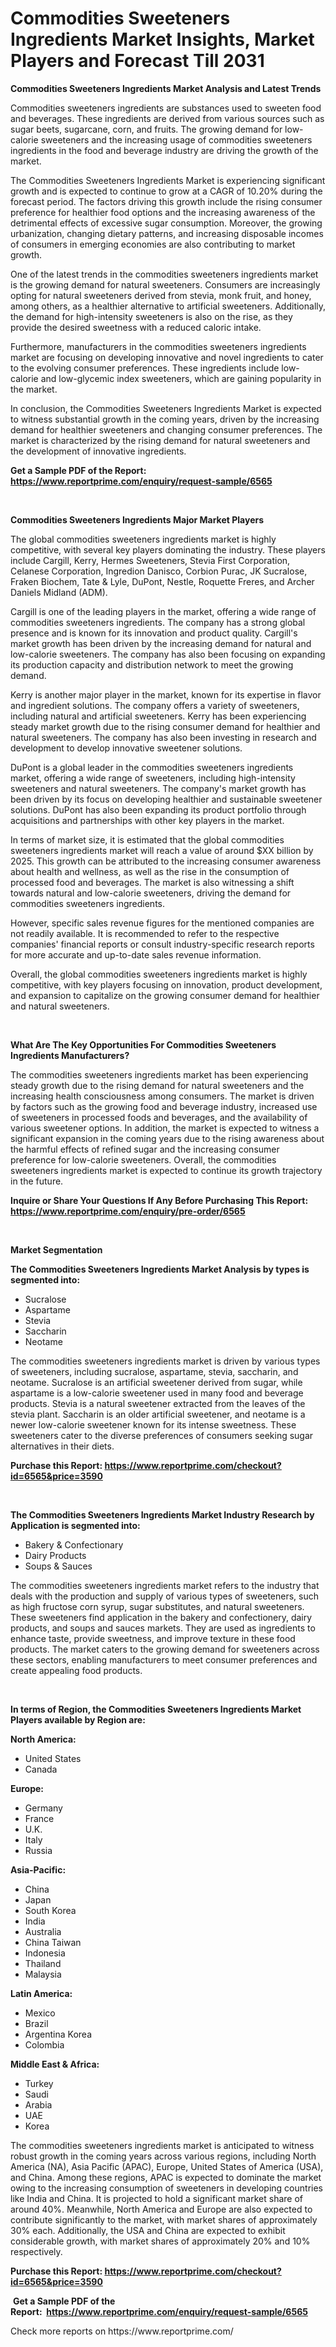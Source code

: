 <p><h1>Commodities Sweeteners Ingredients Market Insights, Market Players and Forecast Till 2031</h1></p><p><strong>Commodities Sweeteners Ingredients Market Analysis and Latest Trends</strong></p>
<p><p>Commodities sweeteners ingredients are substances used to sweeten food and beverages. These ingredients are derived from various sources such as sugar beets, sugarcane, corn, and fruits. The growing demand for low-calorie sweeteners and the increasing usage of commodities sweeteners ingredients in the food and beverage industry are driving the growth of the market.</p><p>The Commodities Sweeteners Ingredients Market is experiencing significant growth and is expected to continue to grow at a CAGR of 10.20% during the forecast period. The factors driving this growth include the rising consumer preference for healthier food options and the increasing awareness of the detrimental effects of excessive sugar consumption. Moreover, the growing urbanization, changing dietary patterns, and increasing disposable incomes of consumers in emerging economies are also contributing to market growth.</p><p>One of the latest trends in the commodities sweeteners ingredients market is the growing demand for natural sweeteners. Consumers are increasingly opting for natural sweeteners derived from stevia, monk fruit, and honey, among others, as a healthier alternative to artificial sweeteners. Additionally, the demand for high-intensity sweeteners is also on the rise, as they provide the desired sweetness with a reduced caloric intake.</p><p>Furthermore, manufacturers in the commodities sweeteners ingredients market are focusing on developing innovative and novel ingredients to cater to the evolving consumer preferences. These ingredients include low-calorie and low-glycemic index sweeteners, which are gaining popularity in the market.</p><p>In conclusion, the Commodities Sweeteners Ingredients Market is expected to witness substantial growth in the coming years, driven by the increasing demand for healthier sweeteners and changing consumer preferences. The market is characterized by the rising demand for natural sweeteners and the development of innovative ingredients.</p></p>
<p><strong>Get a Sample PDF of the Report:&nbsp; <a href="https://www.reportprime.com/enquiry/request-sample/6565">https://www.reportprime.com/enquiry/request-sample/6565</a></strong></p>
<p>&nbsp;</p>
<p><strong>Commodities Sweeteners Ingredients Major Market Players</strong></p>
<p><p>The global commodities sweeteners ingredients market is highly competitive, with several key players dominating the industry. These players include Cargill, Kerry, Hermes Sweeteners, Stevia First Corporation, Celanese Corporation, Ingredion Danisco, Corbion Purac, JK Sucralose, Fraken Biochem, Tate & Lyle, DuPont, Nestle, Roquette Freres, and Archer Daniels Midland (ADM).</p><p>Cargill is one of the leading players in the market, offering a wide range of commodities sweeteners ingredients. The company has a strong global presence and is known for its innovation and product quality. Cargill's market growth has been driven by the increasing demand for natural and low-calorie sweeteners. The company has also been focusing on expanding its production capacity and distribution network to meet the growing demand.</p><p>Kerry is another major player in the market, known for its expertise in flavor and ingredient solutions. The company offers a variety of sweeteners, including natural and artificial sweeteners. Kerry has been experiencing steady market growth due to the rising consumer demand for healthier and natural sweeteners. The company has also been investing in research and development to develop innovative sweetener solutions.</p><p>DuPont is a global leader in the commodities sweeteners ingredients market, offering a wide range of sweeteners, including high-intensity sweeteners and natural sweeteners. The company's market growth has been driven by its focus on developing healthier and sustainable sweetener solutions. DuPont has also been expanding its product portfolio through acquisitions and partnerships with other key players in the market.</p><p>In terms of market size, it is estimated that the global commodities sweeteners ingredients market will reach a value of around $XX billion by 2025. This growth can be attributed to the increasing consumer awareness about health and wellness, as well as the rise in the consumption of processed food and beverages. The market is also witnessing a shift towards natural and low-calorie sweeteners, driving the demand for commodities sweeteners ingredients.</p><p>However, specific sales revenue figures for the mentioned companies are not readily available. It is recommended to refer to the respective companies' financial reports or consult industry-specific research reports for more accurate and up-to-date sales revenue information.</p><p> Overall, the global commodities sweeteners ingredients market is highly competitive, with key players focusing on innovation, product development, and expansion to capitalize on the growing consumer demand for healthier and natural sweeteners.</p></p>
<p>&nbsp;</p>
<p><strong>What Are The Key Opportunities For Commodities Sweeteners Ingredients Manufacturers?</strong></p>
<p><p>The commodities sweeteners ingredients market has been experiencing steady growth due to the rising demand for natural sweeteners and the increasing health consciousness among consumers. The market is driven by factors such as the growing food and beverage industry, increased use of sweeteners in processed foods and beverages, and the availability of various sweetener options. In addition, the market is expected to witness a significant expansion in the coming years due to the rising awareness about the harmful effects of refined sugar and the increasing consumer preference for low-calorie sweeteners. Overall, the commodities sweeteners ingredients market is expected to continue its growth trajectory in the future.</p></p>
<p><strong>Inquire or Share Your Questions If Any Before Purchasing This Report: <a href="https://www.reportprime.com/enquiry/pre-order/6565">https://www.reportprime.com/enquiry/pre-order/6565</a></strong></p>
<p>&nbsp;</p>
<p><strong>Market Segmentation</strong></p>
<p><strong>The Commodities Sweeteners Ingredients Market Analysis by types is segmented into:</strong></p>
<p><ul><li>Sucralose</li><li>Aspartame</li><li>Stevia</li><li>Saccharin</li><li>Neotame</li></ul></p>
<p><p>The commodities sweeteners ingredients market is driven by various types of sweeteners, including sucralose, aspartame, stevia, saccharin, and neotame. Sucralose is an artificial sweetener derived from sugar, while aspartame is a low-calorie sweetener used in many food and beverage products. Stevia is a natural sweetener extracted from the leaves of the stevia plant. Saccharin is an older artificial sweetener, and neotame is a newer low-calorie sweetener known for its intense sweetness. These sweeteners cater to the diverse preferences of consumers seeking sugar alternatives in their diets.</p></p>
<p><strong>Purchase this Report:&nbsp;<a href="https://www.reportprime.com/checkout?id=6565&price=3590">https://www.reportprime.com/checkout?id=6565&price=3590</a></strong></p>
<p>&nbsp;</p>
<p><strong>The Commodities Sweeteners Ingredients Market Industry Research by Application is segmented into:</strong></p>
<p><ul><li>Bakery & Confectionary</li><li>Dairy Products</li><li>Soups & Sauces</li></ul></p>
<p><p>The commodities sweeteners ingredients market refers to the industry that deals with the production and supply of various types of sweeteners, such as high fructose corn syrup, sugar substitutes, and natural sweeteners. These sweeteners find application in the bakery and confectionery, dairy products, and soups and sauces markets. They are used as ingredients to enhance taste, provide sweetness, and improve texture in these food products. The market caters to the growing demand for sweeteners across these sectors, enabling manufacturers to meet consumer preferences and create appealing food products.</p></p>
<p>&nbsp;</p>
<p><strong>In terms of Region, the Commodities Sweeteners Ingredients Market Players available by Region are:</strong></p>
<p>
    <p> <strong> North America: </strong>
        <ul>
            <li>United States</li>
            <li>Canada</li>
        </ul>
        </p> 
    <p> <strong> Europe: </strong>
        <ul>
            <li>Germany</li>
            <li>France</li>
            <li>U.K.</li>
            <li>Italy</li>
            <li>Russia</li>
        </ul>
        </p> 
    <p> <strong> Asia-Pacific: </strong>
        <ul>
            <li>China</li>
            <li>Japan</li>
            <li>South Korea</li>
            <li>India</li>
            <li>Australia</li>
            <li>China Taiwan</li>
            <li>Indonesia</li>
            <li>Thailand</li>
            <li>Malaysia</li>
        </ul>
        </p> 
    <p> <strong> Latin America: </strong>
        <ul>
            <li>Mexico</li>
            <li>Brazil</li>
            <li>Argentina Korea</li>
            <li>Colombia</li>
        </ul>
        </p> 
    <p> <strong> Middle East & Africa: </strong>
        <ul>
            <li>Turkey</li>
            <li>Saudi</li>
            <li>Arabia</li>
            <li>UAE</li>
            <li>Korea</li>
        </ul>
    </p>
    </p>
<p><p>The commodities sweeteners ingredients market is anticipated to witness robust growth in the coming years across various regions, including North America (NA), Asia Pacific (APAC), Europe, United States of America (USA), and China. Among these regions, APAC is expected to dominate the market owing to the increasing consumption of sweeteners in developing countries like India and China. It is projected to hold a significant market share of around 40%. Meanwhile, North America and Europe are also expected to contribute significantly to the market, with market shares of approximately 30% each. Additionally, the USA and China are expected to exhibit considerable growth, with market shares of approximately 20% and 10% respectively.</p></p>
<p><strong>Purchase this Report: <a href="https://www.reportprime.com/checkout?id=6565&price=3590">https://www.reportprime.com/checkout?id=6565&price=3590</a></strong></p>
<p>&nbsp;<strong>Get a Sample PDF of the Report:&nbsp;&nbsp;<a href="https://www.reportprime.com/enquiry/request-sample/6565">https://www.reportprime.com/enquiry/request-sample/6565</a></strong></p>
<p><strong></strong></p>
<p>Check more reports on https://www.reportprime.com/</p>